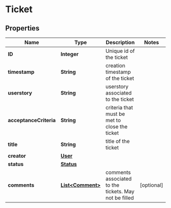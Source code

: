 
# Ticket

## Properties
Name | Type | Description | Notes
------------ | ------------- | ------------- | -------------
**ID** | **Integer** | Unique id of the ticket | 
**timestamp** | **String** | creation timestamp of the ticket | 
**userstory** | **String** | userstory associated to the ticket | 
**acceptanceCriteria** | **String** | criteria that must be met to close the ticket | 
**title** | **String** | title of the ticket | 
**creator** | [**User**](User.md) |  | 
**status** | [**Status**](Status.md) |  | 
**comments** | [**List&lt;Comment&gt;**](Comment.md) | comments associated to the tickets. May not be filled |  [optional]



